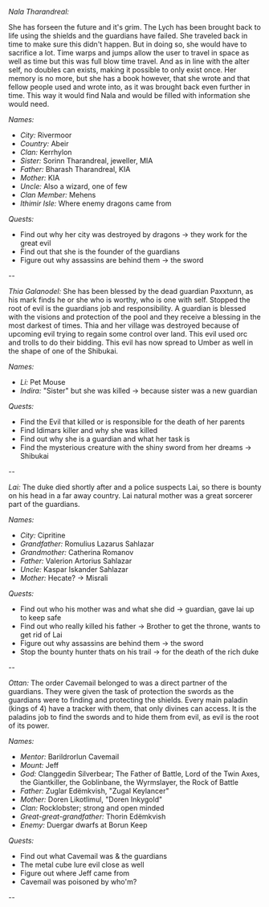 _Nala Tharandreal:_

She has forseen the future and it's grim. The Lych has been brought back to life using the shields and the guardians have failed. She traveled back in time to make sure this didn't happen. But in doing so, she would have to sacrifice a lot. Time warps and jumps allow the user to travel in space as well as time but this was full blow time travel. And as in line with the alter self, no doubles can exists, making it possible to only exist once. Her memory is no more, but she has a book however, that she wrote and that fellow people used and wrote into, as it was brought back even further in time. This way it would find Nala and would be filled with information she would need.

_Names:_
- _City:_ Rivermoor
- _Country:_ Abeir
- _Clan:_ Kerrhylon
- _Sister:_ Sorinn Tharandreal, jeweller, MIA
- _Father:_ Bharash Tharandreal, KIA
- _Mother:_ KIA
- _Uncle:_ Also a wizard, one of few
- _Clan Member:_ Mehens
- _Ithimir Isle:_ Where enemy dragons came from

_Quests:_
- Find out why her city was destroyed by dragons -> they work for the great evil
- Find out that she is the founder of the guardians
- Figure out why assassins are behind them -> the sword

--

_Thia Galanodel:_ She has been blessed by the dead guardian Paxxtunn, as his mark finds he or she who is worthy, who is one with self. Stopped the root of evil is the guardians job and responsibility. A guardian is blessed with the visions and protection of the pool and they receive a blessing in the most darkest of times. Thia and her village was destroyed because of upcoming evil trying to regain some control over land. This evil used orc and trolls to do their bidding. This evil has now spread to Umber as well in the shape of one of the Shibukai.

_Names:_
- _Li:_ Pet Mouse
- _Indira:_ "Sister" but she was killed -> because sister was a new guardian

_Quests:_
- Find the Evil that killed or is responsible for the death of her parents
- Find Idimars killer and why she was killed
- Find out why she is a guardian and what her task is
- Find the mysterious creature with the shiny sword from her dreams -> Shibukai

--

_Lai:_ The duke died shortly after and a police suspects Lai, so there is bounty on his head in a far away country. Lai natural mother was a great sorcerer part of the guardians.

_Names:_
- _City:_ Cipritine
- _Grandfather:_ Romulius Lazarus Sahlazar
- _Grandmother:_ Catherina Romanov
- _Father:_ Valerion Artorius Sahlazar
- _Uncle:_ Kaspar Iskander Sahlazar
- _Mother:_ Hecate? -> Misrali

_Quests:_
- Find out who his mother was and what she did -> guardian, gave lai up to keep safe
- Find out who really killed his father -> Brother to get the throne, wants to get rid of Lai
- Figure out why assassins are behind them -> the sword
- Stop the bounty hunter thats on his trail -> for the death of the rich duke

--

_Ottan:_ The order Cavemail belonged to was a direct partner of the guardians. They were given the task of protection the swords as the guardians were to finding and protecting the shields. Every main paladin (kings of 4) have a tracker with them, that only divines can access. It is the paladins job to find the swords and to hide them from evil, as evil is the root of its power.

_Names:_
- _Mentor:_ Barildrorlun Cavemail
- _Mount:_ Jeff
- _God:_ Clanggedin Silverbear; The Father of Battle, Lord of the Twin Axes, the Giantkiller, the Goblinbane, the Wyrmslayer, the Rock of Battle
- _Father:_ Zuglar Edëmkvish, "Zugal Keylancer"
- _Mother:_ Doren Likotlimul, "Doren Inkygold"
- _Clan:_ Rocklobster; strong and open minded
- _Great-great-grandfather:_ Thorin Edëmkvish
- _Enemy:_ Duergar dwarfs at Borun Keep

_Quests:_
- Find out what Cavemail was & the guardians
- The metal cube lure evil close as well
- Figure out where Jeff came from
- Cavemail was poisoned by who'm?

--
